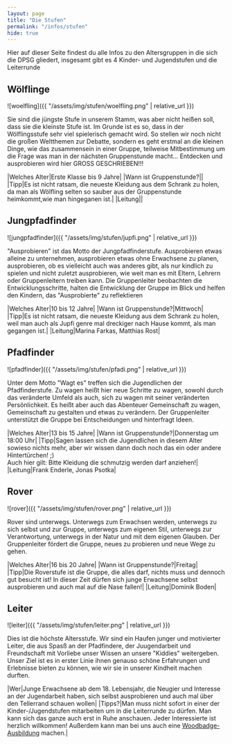 ```yaml
---
layout: page
title: "Die Stufen"
permalink: "/infos/stufen"
hide: true
---
```

Hier auf dieser Seite findest du alle Infos zu den Altersgruppen in die sich die DPSG gliedert, insgesamt gibt es 4 Kinder- und Jugendstufen und die Leiterrunde

## W&ouml;lflinge
![woelfling]({{ "/assets/img/stufen/woelfling.png" | relative_url }})

Sie sind die jüngste Stufe in unserem Stamm, was aber nicht heißen soll, dass sie die kleinste Stufe ist. Im Grunde ist es so, dass in der Wölflingsstufe sehr viel spielerisch gemacht wird.
So stellen wir noch nicht die großen Weltthemen zur Debatte, sondern es geht erstmal an die kleinen Dinge, wie das zusammensein in einer Gruppe, teilweise Mitbestimmung um die Frage was man in der nächsten Gruppenstunde macht…
Entdecken und ausprobieren wird hier GROSS GESCHRIEBEN!!!

|Welches Alter|Erste Klasse bis 9 Jahre|
|Wann ist Gruppenstunde?||
|Tipp|Es ist nicht ratsam, die neueste Kleidung aus dem Schrank zu holen, da man als Wölfling selten so sauber aus der Gruppenstunde heimkommt,wie man hingeganen ist.|
|Leitung||

## Jungpfadfinder
![jungpfadfinder]({{ "/assets/img/stufen/jupfi.png" | relative_url }})

"Ausprobieren" ist das Motto der Jungpfadfinderstufe. Ausprobieren etwas alleine zu unternehmen, ausprobieren etwas ohne Erwachsene zu planen, ausprobieren, ob es vielleicht auch was anderes gibt, als nur kindlich zu spielen und nicht zuletzt ausprobieren, wie weit man es mit Eltern, Lehrern oder Gruppenleitern treiben kann.
Die Gruppenleiter beobachten die Entwicklungsschritte, halten die Entwicklung der Gruppe im Blick und helfen den Kindern, das "Ausprobierte" zu reflektieren

|Welches Alter|10 bis 12 Jahre|
|Wann ist Gruppenstunde?|Mittwoch|
|Tipp|Es ist nicht ratsam, die neueste Kleidung aus dem Schrank zu holen, weil man auch als Jupfi genre mal dreckiger nach Hause kommt, als man gegangen ist.|
|Leitung|Marina Farkas, Matthias Rost|

## Pfadfinder
![pfadfinder]({{ "/assets/img/stufen/pfadi.png" | relative_url }})

Unter dem Motto "Wagt es" treffen sich die Jugendlichen der Pfadfinderstufe. Zu wagen heißt hier neue Schritte zu wagen, sowohl durch das veränderte Umfeld als auch, sich zu wagen mit seiner veränderten Persönlichkeit. Es heißt aber auch das Abenteuer Gemeinschaft zu wagen, Gemeinschaft zu gestalten und etwas zu verändern. Der Gruppenleiter unterstützt die Gruppe bei Entscheidungen und hinterfragt Ideen.

|Welches Alter|13 bis 15 Jahre|
|Wann ist Gruppenstunde?|Donnerstag um 18:00 Uhr|
|Tipp|Sagen lassen sich die Jugendlichen in diesem Alter sowieso nichts mehr, aber wir wissen dann doch noch das ein oder andere Hintertürchen! ;)  
Auch hier gilt: Bitte Kleidung die schmutzig werden darf anziehen!|
|Leitung|Frank Enderle, Jonas Psotka|

## Rover
![rover]({{ "/assets/img/stufen/rover.png" | relative_url }})

Rover sind unterwegs. Unterwegs zum Erwachsen werden, unterwegs zu sich selbst und zur Gruppe, unterwegs zum eigenen Stil, unterwegs zur Verantwortung, unterwegs in der Natur und mit dem eigenen Glauben. Der Gruppenleiter fördert die Gruppe, neues zu probieren und neue Wege zu gehen.

|Welches Alter|16 bis 20 Jahre|
|Wann ist Gruppenstunde?|Freitag|
|Tipp|Die Roverstufe ist die Gruppe, die alles darf, nichts muss und dennoch gut besucht ist! In dieser Zeit dürfen sich junge Erwachsene selbst ausprobieren und auch mal auf die Nase fallen!|
|Leitung|Dominik Boden|

## Leiter
![leiter]({{ "/assets/img/stufen/leiter.png" | relative_url }})

Dies ist die höchste Altersstufe. Wir sind ein Haufen junger und motivierter Leiter, die aus Spasß an der Pfadfindere, der Juugendarbeit und Freundschaft mit Vorliebe unser Wissen an unsere "Kiddies" weitergeben. Unser Ziel ist es in erster Linie ihnen genauso schöne Erfahrungen und Erlebnisse bieten zu können, wie wir sie in unserer Kindheit machen durften.

|Wer|Junge Erwachsene ab dem 18. Lebensjahr, die Neugier und Interesse an der Jugendarbeit haben, sich selbst ausprobieren und auch mal über den Tellerrand schauen wollen|
|Tipps?|Man muss nicht sofort in einer der Kinder-/Jugendstufen mitarbeiten um in die Leiterrunde zu dürfen. Man kann sich das ganze auch erst in Ruhe anschauen. Jeder Interessierte ist herzlich willkommen! Außerdem kann man bei uns auch eine [Woodbadge-Ausbildung](https://dpsg.de/de/themen/ausbildung/woodbadge-ausbildung.html) machen.|